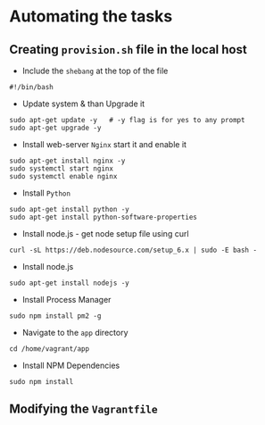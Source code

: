 # Automating the tasks

## Creating `provision.sh` file in the local host

- Include the `shebang` at the top of the file
```
#!/bin/bash
```

- Update system & than Upgrade it
```
sudo apt-get update -y   # -y flag is for yes to any prompt
sudo apt-get upgrade -y
```

- Install web-server `Nginx` start it and enable it
```
sudo apt-get install nginx -y
sudo systemctl start nginx
sudo systemctl enable nginx
```

- Install `Python`
```
sudo apt-get install python -y
sudo apt-get install python-software-properties
```

- Install node.js - get node setup file using curl
```
curl -sL https://deb.nodesource.com/setup_6.x | sudo -E bash -
```

- Install node.js
```
sudo apt-get install nodejs -y
```

- Install Process Manager
```
sudo npm install pm2 -g
```

- Navigate to the `app` directory
```
cd /home/vagrant/app
```

- Install NPM Dependencies
```
sudo npm install
```

## Modifying the `Vagrantfile`

